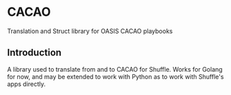 # CACAO
Translation and Struct library for OASIS CACAO playbooks

## Introduction
A library used to translate from and to CACAO for Shuffle. Works for Golang for now, and may be extended to work with Python as to work with Shuffle's apps directly.

